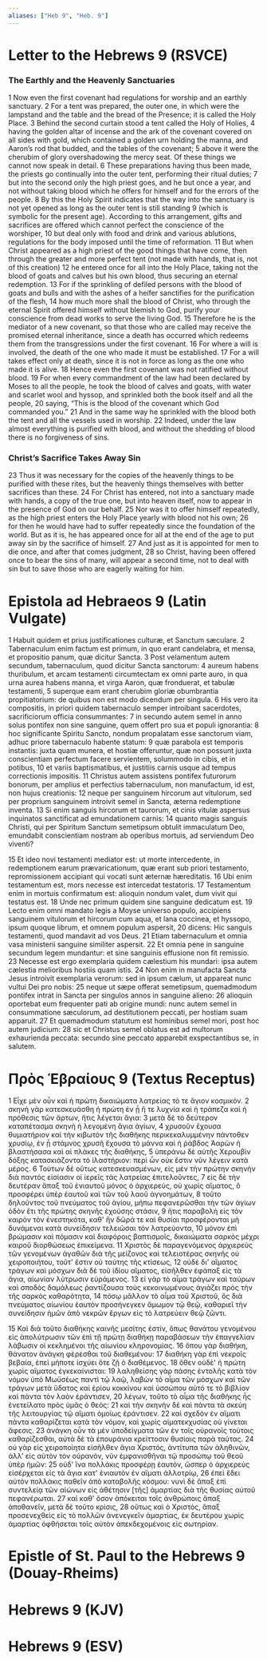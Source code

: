 ```yaml
---
aliases: ["Heb 9", "Heb. 9"]
---
```



# Letter to the Hebrews 9 (RSVCE)

### The Earthly and the Heavenly Sanctuaries
1 Now even the first covenant had regulations for worship and an earthly sanctuary.
2 For a tent was prepared, the outer one, in which were the lampstand and the table and the bread of the Presence; it is called the Holy Place.
3 Behind the second curtain stood a tent called the Holy of Holies,
4 having the golden altar of incense and the ark of the covenant covered on all sides with gold, which contained a golden urn holding the manna, and Aaron’s rod that budded, and the tables of the covenant;
5 above it were the cherubim of glory overshadowing the mercy seat. Of these things we cannot now speak in detail.
6 These preparations having thus been made, the priests go continually into the outer tent, performing their ritual duties;
7 but into the second only the high priest goes, and he but once a year, and not without taking blood which he offers for himself and for the errors of the people.
8 By this the Holy Spirit indicates that the way into the sanctuary is not yet opened as long as the outer tent is still standing
9 (which is symbolic for the present age). According to this arrangement, gifts and sacrifices are offered which cannot perfect the conscience of the worshiper,
10 but deal only with food and drink and various ablutions, regulations for the body imposed until the time of reformation.
11 But when Christ appeared as a high priest of the good things that have come, then through the greater and more perfect tent (not made with hands, that is, not of this creation)
12 he entered once for all into the Holy Place, taking not the blood of goats and calves but his own blood, thus securing an eternal redemption.
13 For if the sprinkling of defiled persons with the blood of goats and bulls and with the ashes of a heifer sanctifies for the purification of the flesh,
14 how much more shall the blood of Christ, who through the eternal Spirit offered himself without blemish to God, purify your conscience from dead works to serve the living God.
15 Therefore he is the mediator of a new covenant, so that those who are called may receive the promised eternal inheritance, since a death has occurred which redeems them from the transgressions under the first covenant.
16 For where a will is involved, the death of the one who made it must be established.
17 For a will takes effect only at death, since it is not in force as long as the one who made it is alive.
18 Hence even the first covenant was not ratified without blood.
19 For when every commandment of the law had been declared by Moses to all the people, he took the blood of calves and goats, with water and scarlet wool and hyssop, and sprinkled both the book itself and all the people,
20 saying, “This is the blood of the covenant which God commanded you.”
21 And in the same way he sprinkled with the blood both the tent and all the vessels used in worship.
22 Indeed, under the law almost everything is purified with blood, and without the shedding of blood there is no forgiveness of sins.
### Christ’s Sacrifice Takes Away Sin
23 Thus it was necessary for the copies of the heavenly things to be purified with these rites, but the heavenly things themselves with better sacrifices than these.
24 For Christ has entered, not into a sanctuary made with hands, a copy of the true one, but into heaven itself, now to appear in the presence of God on our behalf.
25 Nor was it to offer himself repeatedly, as the high priest enters the Holy Place yearly with blood not his own;
26 for then he would have had to suffer repeatedly since the foundation of the world. But as it is, he has appeared once for all at the end of the age to put away sin by the sacrifice of himself.
27 And just as it is appointed for men to die once, and after that comes judgment,
28 so Christ, having been offered once to bear the sins of many, will appear a second time, not to deal with sin but to save those who are eagerly waiting for him.


# Epistola ad Hebraeos 9 (Latin Vulgate)

1 Habuit quidem et prius justificationes culturæ, et Sanctum sæculare.
2 Tabernaculum enim factum est primum, in quo erant candelabra, et mensa, et propositio panum, quæ dicitur Sancta.
3 Post velamentum autem secundum, tabernaculum, quod dicitur Sancta sanctorum:
4 aureum habens thuribulum, et arcam testamenti circumtectam ex omni parte auro, in qua urna aurea habens manna, et virga Aaron, quæ fronduerat, et tabulæ testamenti,
5 superque eam erant cherubim gloriæ obumbrantia propitiatorium: de quibus non est modo dicendum per singula.
6 His vero ita compositis, in priori quidem tabernaculo semper introibant sacerdotes, sacrificiorum officia consummantes:
7 in secundo autem semel in anno solus pontifex non sine sanguine, quem offert pro sua et populi ignorantia:
8 hoc significante Spiritu Sancto, nondum propalatam esse sanctorum viam, adhuc priore tabernaculo habente statum:
9 quæ parabola est temporis instantis: juxta quam munera, et hostiæ offeruntur, quæ non possunt juxta conscientiam perfectum facere servientem, solummodo in cibis, et in potibus,
10 et variis baptismatibus, et justitiis carnis usque ad tempus correctionis impositis.
11 Christus autem assistens pontifex futurorum bonorum, per amplius et perfectius tabernaculum, non manufactum, id est, non hujus creationis:
12 neque per sanguinem hircorum aut vitulorum, sed per proprium sanguinem introivit semel in Sancta, æterna redemptione inventa.
13 Si enim sanguis hircorum et taurorum, et cinis vitulæ aspersus inquinatos sanctificat ad emundationem carnis:
14 quanto magis sanguis Christi, qui per Spiritum Sanctum semetipsum obtulit immaculatum Deo, emundabit conscientiam nostram ab operibus mortuis, ad serviendum Deo viventi?

15 Et ideo novi testamenti mediator est: ut morte intercedente, in redemptionem earum prævaricationum, quæ erant sub priori testamento, repromissionem accipiant qui vocati sunt æternæ hæreditatis.
16 Ubi enim testamentum est, mors necesse est intercedat testatoris.
17 Testamentum enim in mortuis confirmatum est: alioquin nondum valet, dum vivit qui testatus est.
18 Unde nec primum quidem sine sanguine dedicatum est.
19 Lecto enim omni mandato legis a Moyse universo populo, accipiens sanguinem vitulorum et hircorum cum aqua, et lana coccinea, et hyssopo, ipsum quoque librum, et omnem populum aspersit,
20 dicens: Hic sanguis testamenti, quod mandavit ad vos Deus.
21 Etiam tabernaculum et omnia vasa ministerii sanguine similiter aspersit.
22 Et omnia pene in sanguine secundum legem mundantur: et sine sanguinis effusione non fit remissio.
23 Necesse est ergo exemplaria quidem cælestium his mundari: ipsa autem cælestia melioribus hostiis quam istis.
24 Non enim in manufacta Sancta Jesus introivit exemplaria verorum: sed in ipsum cælum, ut appareat nunc vultui Dei pro nobis:
25 neque ut sæpe offerat semetipsum, quemadmodum pontifex intrat in Sancta per singulos annos in sanguine alieno:
26 alioquin oportebat eum frequenter pati ab origine mundi: nunc autem semel in consummatione sæculorum, ad destitutionem peccati, per hostiam suam apparuit.
27 Et quemadmodum statutum est hominibus semel mori, post hoc autem judicium:
28 sic et Christus semel oblatus est ad multorum exhaurienda peccata: secundo sine peccato apparebit exspectantibus se, in salutem.


# Πρὸς Ἑβραίους 9 (Textus Receptus)

1 Εἶχε μὲν οὖν καὶ ἡ πρώτη δικαιώματα λατρείας τό τε ἅγιον κοσμικόν.
2 σκηνὴ γὰρ κατεσκευάσθη ἡ πρώτη ἐν ᾗ ἥ τε λυχνία καὶ ἡ τράπεζα καὶ ἡ πρόθεσις τῶν ἄρτων, ἥτις λέγεται ἅγια:
3 μετὰ δὲ τὸ δεύτερον καταπέτασμα σκηνὴ ἡ λεγομένη ἅγια ἁγίων,
4 χρυσοῦν ἔχουσα θυμιατήριον καὶ τὴν κιβωτὸν τῆς διαθήκης περικεκαλυμμένην πάντοθεν χρυσίῳ, ἐν ᾗ στάμνος χρυσῆ ἔχουσα τὸ μάννα καὶ ἡ ῥάβδος Ἀαρὼν ἡ βλαστήσασα καὶ αἱ πλάκες τῆς διαθήκης,
5 ὑπεράνω δὲ αὐτῆς Χερουβὶν δόξης κατασκιάζοντα τὸ ἱλαστήριον: περὶ ὧν οὐκ ἔστιν νῦν λέγειν κατὰ μέρος.
6 Τούτων δὲ οὕτως κατεσκευασμένων, εἰς μὲν τὴν πρώτην σκηνὴν διὰ παντὸς εἰσίασιν οἱ ἱερεῖς τὰς λατρείας ἐπιτελοῦντες,
7 εἰς δὲ τὴν δευτέραν ἅπαξ τοῦ ἐνιαυτοῦ μόνος ὁ ἀρχιερεύς, οὐ χωρὶς αἵματος, ὃ προσφέρει ὑπὲρ ἑαυτοῦ καὶ τῶν τοῦ λαοῦ ἀγνοημάτων,
8 τοῦτο δηλοῦντος τοῦ πνεύματος τοῦ ἁγίου, μήπω πεφανερῶσθαι τὴν τῶν ἁγίων ὁδὸν ἔτι τῆς πρώτης σκηνῆς ἐχούσης στάσιν,
9 ἥτις παραβολὴ εἰς τὸν καιρὸν τὸν ἐνεστηκότα, καθ' ἣν δῶρά τε καὶ θυσίαι προσφέρονται μὴ δυνάμεναι κατὰ συνείδησιν τελειῶσαι τὸν λατρεύοντα,
10 μόνον ἐπὶ βρώμασιν καὶ πόμασιν καὶ διαφόροις βαπτισμοῖς, δικαιώματα σαρκὸς μέχρι καιροῦ διορθώσεως ἐπικείμενα.
11 Χριστὸς δὲ παραγενόμενος ἀρχιερεὺς τῶν γενομένων ἀγαθῶν διὰ τῆς μείζονος καὶ τελειοτέρας σκηνῆς οὐ χειροποιήτου, τοῦτ' ἔστιν οὐ ταύτης τῆς κτίσεως,
12 οὐδὲ δι' αἵματος τράγων καὶ μόσχων διὰ δὲ τοῦ ἰδίου αἵματος, εἰσῆλθεν ἐφάπαξ εἰς τὰ ἅγια, αἰωνίαν λύτρωσιν εὑράμενος.
13 εἰ γὰρ τὸ αἷμα τράγων καὶ ταύρων καὶ σποδὸς δαμάλεως ῥαντίζουσα τοὺς κεκοινωμένους ἁγιάζει πρὸς τὴν τῆς σαρκὸς καθαρότητα,
14 πόσῳ μᾶλλον τὸ αἷμα τοῦ Χριστοῦ, ὃς διὰ πνεύματος αἰωνίου ἑαυτὸν προσήνεγκεν ἄμωμον τῷ θεῷ, καθαριεῖ τὴν συνείδησιν ἡμῶν ἀπὸ νεκρῶν ἔργων εἰς τὸ λατρεύειν θεῷ ζῶντι.

15 Καὶ διὰ τοῦτο διαθήκης καινῆς μεσίτης ἐστίν, ὅπως θανάτου γενομένου εἰς ἀπολύτρωσιν τῶν ἐπὶ τῇ πρώτῃ διαθήκῃ παραβάσεων τὴν ἐπαγγελίαν λάβωσιν οἱ κεκλημένοι τῆς αἰωνίου κληρονομίας.
16 ὅπου γὰρ διαθήκη, θάνατον ἀνάγκη φέρεσθαι τοῦ διαθεμένου:
17 διαθήκη γὰρ ἐπὶ νεκροῖς βεβαία, ἐπεὶ μήποτε ἰσχύει ὅτε ζῇ ὁ διαθέμενος.
18 ὅθεν οὐδὲ' ἡ πρώτη χωρὶς αἵματος ἐγκεκαίνισται:
19 λαληθείσης γὰρ πάσης ἐντολῆς κατὰ τὸν νόμον ὑπὸ Μωϋσέως παντὶ τῷ λαῷ, λαβὼν τὸ αἷμα τῶν μόσχων καὶ τῶν τράγων μετὰ ὕδατος καὶ ἐρίου κοκκίνου καὶ ὑσσώπου αὐτό τε τὸ βιβλίον καὶ πάντα τὸν λαὸν ἐράντισεν,
20 λέγων, τοῦτο τὸ αἷμα τῆς διαθήκης ἧς ἐνετείλατο πρὸς ὑμᾶς ὁ θεός:
21 καὶ τὴν σκηνὴν δὲ καὶ πάντα τὰ σκεύη τῆς λειτουργίας τῷ αἵματι ὁμοίως ἐράντισεν.
22 καὶ σχεδὸν ἐν αἵματι πάντα καθαρίζεται κατὰ τὸν νόμον, καὶ χωρὶς αἱματεκχυσίας οὐ γίνεται ἄφεσις.
23 ἀνάγκη οὖν τὰ μὲν ὑποδείγματα τῶν ἐν τοῖς οὐρανοῖς τούτοις καθαρίζεσθαι, αὐτὰ δὲ τὰ ἐπουράνια κρείττοσιν θυσίαις παρὰ ταύτας.
24 οὐ γὰρ εἰς χειροποίητα εἰσῆλθεν ἅγια Χριστός, ἀντίτυπα τῶν ἀληθινῶν, ἀλλ' εἰς αὐτὸν τὸν οὐρανόν, νῦν ἐμφανισθῆναι τῷ προσώπῳ τοῦ θεοῦ ὑπὲρ ἡμῶν:
25 οὐδ' ἵνα πολλάκις προσφέρῃ ἑαυτόν, ὥσπερ ὁ ἀρχιερεὺς εἰσέρχεται εἰς τὰ ἅγια κατ' ἐνιαυτὸν ἐν αἵματι ἀλλοτρίῳ,
26 ἐπεὶ ἔδει αὐτὸν πολλάκις παθεῖν ἀπὸ καταβολῆς κόσμου: νυνὶ δὲ ἅπαξ ἐπὶ συντελείᾳ τῶν αἰώνων εἰς ἀθέτησιν [τῆς] ἁμαρτίας διὰ τῆς θυσίας αὐτοῦ πεφανέρωται.
27 καὶ καθ' ὅσον ἀπόκειται τοῖς ἀνθρώποις ἅπαξ ἀποθανεῖν, μετὰ δὲ τοῦτο κρίσις,
28 οὕτως καὶ ὁ Χριστός, ἅπαξ προσενεχθεὶς εἰς τὸ πολλῶν ἀνενεγκεῖν ἁμαρτίας, ἐκ δευτέρου χωρὶς ἁμαρτίας ὀφθήσεται τοῖς αὐτὸν ἀπεκδεχομένοις εἰς σωτηρίαν.


# Epistle of St. Paul to the Hebrews 9 (Douay-Rheims)


# Hebrews 9 (KJV)


# Hebrews 9 (ESV)

